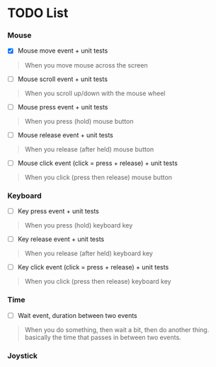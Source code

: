 # TODO List
### Mouse
- [x] Mouse move event + unit tests
> When you move mouse across the screen
- [ ] Mouse scroll event + unit tests
> When you scroll up/down with the mouse wheel
- [ ] Mouse press event + unit tests
> When you press (hold) mouse button
- [ ] Mouse release event + unit tests
> When you release (after held) mouse button
- [ ] Mouse click event (click = press + release) + unit tests
> When you click (press then release) mouse button
### Keyboard
- [ ] Key press event + unit tests
> When you press (hold) keyboard key
- [ ] Key release event + unit tests
> When you release (after held) keyboard key
- [ ] Key click event (click = press + release) + unit tests
> When you click (press then release) keyboard key

### Time
- [ ] Wait event, duration between two events
> When you do something, then wait a bit, then do another thing. basically the time that passes in between two events.

### Joystick




